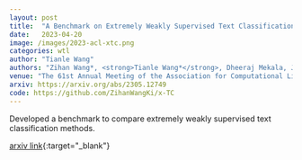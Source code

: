 ```yaml
---
layout: post
title:  "A Benchmark on Extremely Weakly Supervised Text Classification: Reconcile Seed Matching and Prompting Approaches"
date:   2023-04-20
image: /images/2023-acl-xtc.png
categories: wtl
author: "Tianle Wang"
authors: "Zihan Wang*, <strong>Tianle Wang*</strong>, Dheeraj Mekala, Jingbo Shang"
venue: "The 61st Annual Meeting of the Association for Computational Linguistics, Findings"
arxiv: https://arxiv.org/abs/2305.12749
code: https://github.com/ZihanWangKi/x-TC
---
```


Developed a benchmark to compare extremely weakly supervised text classification methods.

[arxiv link](https://arxiv.org/abs/2305.12749){:target="_blank"}
